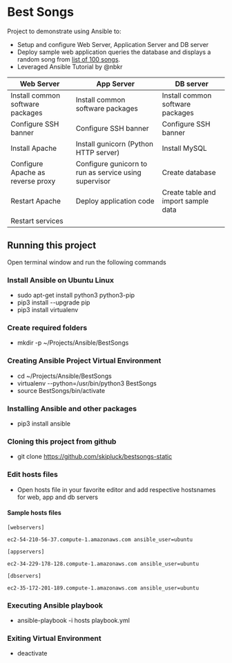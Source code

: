 # Best Songs

Project to demonstrate using Ansible to:
* Setup and configure Web Server, Application Server and DB server
* Deploy sample web application queries the database and displays a random song from [list of 100 songs](http://www.johnsandford.org/prey16x1.html).
* Leveraged Ansible Tutorial by @nbkr

Web Server | App Server | DB server
-----------|------------|----------
Install common software packages | Install common software packages | Install common software packages
Configure SSH banner | Configure SSH banner | Configure SSH banner
Install Apache | Install gunicorn (Python HTTP server) | Install MySQL
Configure Apache as reverse proxy | Configure gunicorn to run as service using supervisor | Create database
Restart Apache | Deploy application code | Create table and import sample data
| Restart services

## Running this project
Open terminal window and run the following commands

### Install Ansible on Ubuntu Linux
* sudo apt-get install python3 python3-pip
* pip3 install --upgrade pip
* pip3 install virtualenv

### Create required folders
* mkdir -p ~/Projects/Ansible/BestSongs

### Creating Ansible Project Virtual Environment
* cd ~/Projects/Ansible/BestSongs
* virtualenv --python=/usr/bin/python3 BestSongs
* source BestSongs/bin/activate

### Installing Ansible and other packages
* pip3 install ansible

### Cloning this project from github
* git clone https://github.com/skipluck/bestsongs-static

### Edit hosts files
* Open hosts file in your favorite editor and add respective hostsnames for web, app and db servers

#### Sample hosts files
`[webservers]`

`ec2-54-210-56-37.compute-1.amazonaws.com ansible_user=ubuntu`

`[appservers]`

`ec2-34-229-178-128.compute-1.amazonaws.com ansible_user=ubuntu`

`[dbservers]`

`ec2-35-172-201-189.compute-1.amazonaws.com ansible_user=ubuntu`

### Executing Ansible playbook
* ansible-playbook -i hosts playbook.yml

### Exiting Virtual Environment
* deactivate
